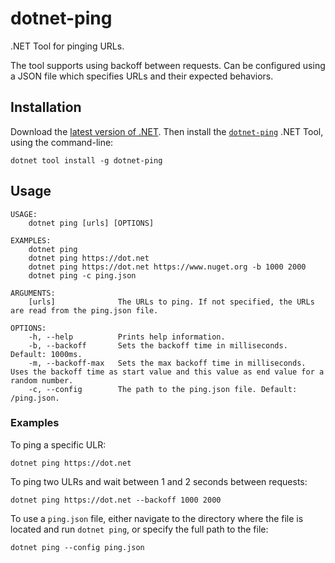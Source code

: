 # dotnet-ping

.NET Tool for pinging URLs.

The tool supports using backoff between requests.
Can be configured using a JSON file which specifies URLs and their expected behaviors.

## Installation

Download the [latest version of .NET](https://dot.net).
Then install the [`dotnet-ping`](https://www.nuget.org/packages/dotnet-ping)
.NET Tool, using the command-line:

```
dotnet tool install -g dotnet-ping
```

## Usage

```
USAGE:
    dotnet ping [urls] [OPTIONS]

EXAMPLES:
    dotnet ping
    dotnet ping https://dot.net
    dotnet ping https://dot.net https://www.nuget.org -b 1000 2000
    dotnet ping -c ping.json

ARGUMENTS:
    [urls]              The URLs to ping. If not specified, the URLs are read from the ping.json file.

OPTIONS:
    -h, --help          Prints help information.
    -b, --backoff       Sets the backoff time in milliseconds. Default: 1000ms.
    -m, --backoff-max   Sets the max backoff time in milliseconds. Uses the backoff time as start value and this value as end value for a random number.
    -c, --config        The path to the ping.json file. Default: /ping.json.
```

### Examples

To ping a specific ULR:

```
dotnet ping https://dot.net
```

To ping two ULRs and wait between 1 and 2 seconds between requests:

```
dotnet ping https://dot.net --backoff 1000 2000
```

To use a `ping.json` file, either navigate to the directory where the file is located and run `dotnet ping`,
or specify the full path to the file:

```
dotnet ping --config ping.json
```
